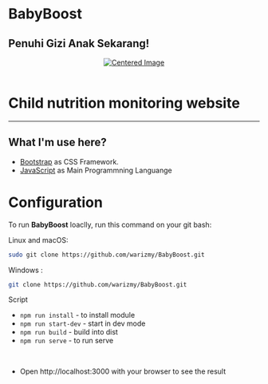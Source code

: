 # BabyBoost
## Penuhi Gizi Anak Sekarang!

<div align="center">
  <a href="https://postimg.cc/KRYGxLQy" target="_blank">
    <img src="https://i.postimg.cc/02YbG0wr/Frame-30.png" alt="Centered Image">
  </a>
</div>
<br>

# Child nutrition monitoring website
---

## What I'm use here?

- [Bootstrap](https://getbootstrap.com/) as CSS Framework.
- [JavaScript](https://en.wikipedia.org/wiki/JavaScript) as Main Programmning Languange

# Configuration

To run **BabyBoost** loaclly, run this command on your git bash:

Linux and macOS:

```bash
sudo git clone https://github.com/warizmy/BabyBoost.git
```

Windows :

```bash
git clone https://github.com/warizmy/BabyBoost.git
```

Script
- `npm run install` - to install module
- `npm run start-dev` - start in dev mode
- `npm run build` - build into dist
- `npm run serve` - to run serve
<br>

* Open http://localhost:3000 with your browser to see the result


